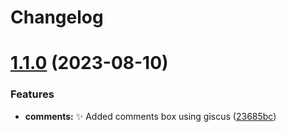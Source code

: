 # Changelog

# [1.1.0](https://github.com/AlexTorresDev/alextrs.dev/compare/v1.0.0...v1.1.0) (2023-08-10)


### Features

* **comments:** :sparkles: Added comments box using giscus ([23685bc](https://github.com/AlexTorresDev/alextrs.dev/commit/23685bcd59f39acec9820a109402bb31f0390181))
